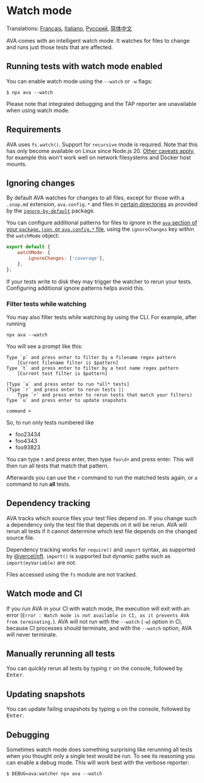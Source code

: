 # Watch mode

Translations: [Français](https://github.com/avajs/ava-docs/blob/main/fr_FR/docs/recipes/watch-mode.md), [Italiano](https://github.com/avajs/ava-docs/blob/main/it_IT/docs/recipes/watch-mode.md), [Русский](https://github.com/avajs/ava-docs/blob/main/ru_RU/docs/recipes/watch-mode.md), [简体中文](https://github.com/avajs/ava-docs/blob/main/zh_CN/docs/recipes/watch-mode.md)

AVA comes with an intelligent watch mode. It watches for files to change and runs just those tests that are affected.

## Running tests with watch mode enabled

You can enable watch mode using the `--watch` or `-w` flags:

```console
$ npx ava --watch
```

Please note that integrated debugging and the TAP reporter are unavailable when using watch mode.

## Requirements

AVA uses `fs.watch()`. Support for `recursive` mode is required. Note that this has only become available on Linux since Node.js 20. [Other caveats apply](https://nodejs.org/api/fs.html#caveats), for example this won't work well on network filesystems and Docker host mounts.

## Ignoring changes

By default AVA watches for changes to all files, except for those with a `.snap.md` extension, `ava.config.*` and files in [certain directories](https://github.com/novemberborn/ignore-by-default/blob/master/index.js) as provided by the [`ignore-by-default`] package.

You can configure additional patterns for files to ignore in the [`ava` section of your `package.json`, or `ava.config.*` file][config], using the `ignoreChanges` key within the `watchMode` object:

```js
export default {
	watchMode: {
		ignoreChanges: ['coverage'],
	},
};
```

If your tests write to disk they may trigger the watcher to rerun your tests. Configuring additional ignore patterns helps avoid this.

### Filter tests while watching

You may also filter tests while watching by using the CLI. For example, after running

```console
npx ava --watch
```

You will see a prompt like this:

```console
Type `p` and press enter to filter by a filename regex pattern
	[Current filename filter is $pattern]
Type `t` and press enter to filter by a test name regex pattern
	[Current test filter is $pattern]

[Type `a` and press enter to run *all* tests]
(Type `r` and press enter to rerun tests ||
	Type `r` and press enter to rerun tests that match your filters)
Type `u` and press enter to update snapshots

command >
```

So, to run only tests numbered like

- foo23434
- foo4343
- foo93823

You can type `t` and press enter, then type `foo\d+` and press enter. This will then run all tests that match that pattern.

Afterwards you can use the `r` command to run the matched tests again, or `a` command to run **all** tests.

## Dependency tracking

AVA tracks which source files your test files depend on. If you change such a dependency only the test file that depends on it will be rerun. AVA will rerun all tests if it cannot determine which test file depends on the changed source file.

Dependency tracking works for `require()` and `import` syntax, as supported by [@vercel/nft](https://github.com/vercel/nft). `import()` is supported but dynamic paths such as `import(myVariable)` are not.

Files accessed using the `fs` module are not tracked.

## Watch mode and CI

If you run AVA in your CI with watch mode, the execution will exit with an error (`Error : Watch mode is not available in CI, as it prevents AVA from terminating.`). AVA will not run with the `--watch` (`-w`) option in CI, because CI processes should terminate, and with the `--watch` option, AVA will never terminate.

## Manually rerunning all tests

You can quickly rerun all tests by typing <kbd>r</kbd> on the console, followed by <kbd>Enter</kbd>.

## Updating snapshots

You can update failing snapshots by typing <kbd>u</kbd> on the console, followed by <kbd>Enter</kbd>.

## Debugging

Sometimes watch mode does something surprising like rerunning all tests when you thought only a single test would be run. To see its reasoning you can enable a debug mode. This will work best with the verbose reporter:

```console
$ DEBUG=ava:watcher npx ava --watch
```

[Install Troubleshooting]: https://github.com/paulmillr/chokidar#install-troubleshooting
[`ignore-by-default`]: https://github.com/novemberborn/ignore-by-default
[`.only` modifier]: ../01-writing-tests.md#running-specific-tests
[config]: ../06-configuration.md
